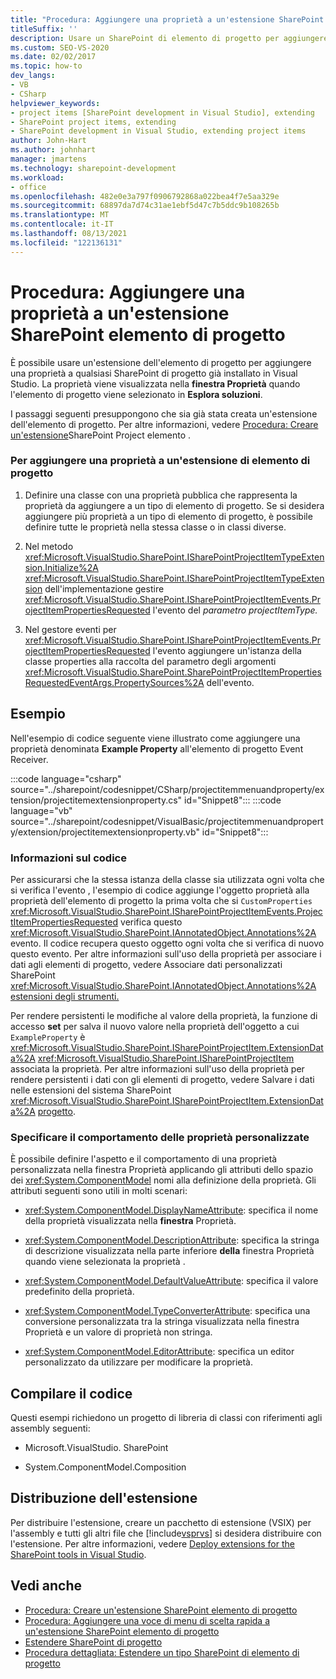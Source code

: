 ```yaml
---
title: "Procedura: Aggiungere una proprietà a un'estensione SharePoint Project elemento | Microsoft Docs"
titleSuffix: ''
description: Usare un SharePoint di elemento di progetto per aggiungere una proprietà a qualsiasi SharePoint di progetto già installato in Visual Studio.
ms.custom: SEO-VS-2020
ms.date: 02/02/2017
ms.topic: how-to
dev_langs:
- VB
- CSharp
helpviewer_keywords:
- project items [SharePoint development in Visual Studio], extending
- SharePoint project items, extending
- SharePoint development in Visual Studio, extending project items
author: John-Hart
ms.author: johnhart
manager: jmartens
ms.technology: sharepoint-development
ms.workload:
- office
ms.openlocfilehash: 482e0e3a797f0906792868a022bea4f7e5aa329e
ms.sourcegitcommit: 68897da7d74c31ae1ebf5d47c7b5ddc9b108265b
ms.translationtype: MT
ms.contentlocale: it-IT
ms.lasthandoff: 08/13/2021
ms.locfileid: "122136131"
---
```

# <a name="how-to-add-a-property-to-a-sharepoint-project-item-extension"></a>Procedura: Aggiungere una proprietà a un'estensione SharePoint elemento di progetto
  È possibile usare un'estensione dell'elemento di progetto per aggiungere una proprietà a qualsiasi SharePoint di progetto già installato in Visual Studio. La proprietà viene visualizzata nella **finestra Proprietà** quando l'elemento di progetto viene selezionato in **Esplora soluzioni**.

 I passaggi seguenti presuppongono che sia già stata creata un'estensione dell'elemento di progetto. Per altre informazioni, vedere [Procedura: Creare un'estensione](../sharepoint/how-to-create-a-sharepoint-project-item-extension.md)SharePoint Project elemento .

### <a name="to-add-a-property-to-a-project-item-extension"></a>Per aggiungere una proprietà a un'estensione di elemento di progetto

1. Definire una classe con una proprietà pubblica che rappresenta la proprietà da aggiungere a un tipo di elemento di progetto. Se si desidera aggiungere più proprietà a un tipo di elemento di progetto, è possibile definire tutte le proprietà nella stessa classe o in classi diverse.

2. Nel metodo <xref:Microsoft.VisualStudio.SharePoint.ISharePointProjectItemTypeExtension.Initialize%2A> <xref:Microsoft.VisualStudio.SharePoint.ISharePointProjectItemTypeExtension> dell'implementazione gestire <xref:Microsoft.VisualStudio.SharePoint.ISharePointProjectItemEvents.ProjectItemPropertiesRequested> l'evento del *parametro projectItemType.*

3. Nel gestore eventi per <xref:Microsoft.VisualStudio.SharePoint.ISharePointProjectItemEvents.ProjectItemPropertiesRequested> l'evento aggiungere un'istanza della classe properties alla raccolta del parametro degli argomenti <xref:Microsoft.VisualStudio.SharePoint.SharePointProjectItemPropertiesRequestedEventArgs.PropertySources%2A> dell'evento.

## <a name="example"></a>Esempio
 Nell'esempio di codice seguente viene illustrato come aggiungere una proprietà denominata **Example Property** all'elemento di progetto Event Receiver.

:::code language="csharp" source="../sharepoint/codesnippet/CSharp/projectitemmenuandproperty/extension/projectitemextensionproperty.cs" id="Snippet8":::
:::code language="vb" source="../sharepoint/codesnippet/VisualBasic/projectitemmenuandproperty/extension/projectitemextensionproperty.vb" id="Snippet8":::

### <a name="understand-the-code"></a>Informazioni sul codice
 Per assicurarsi che la stessa istanza della classe sia utilizzata ogni volta che si verifica l'evento , l'esempio di codice aggiunge l'oggetto proprietà alla proprietà dell'elemento di progetto la prima volta che si `CustomProperties` <xref:Microsoft.VisualStudio.SharePoint.ISharePointProjectItemEvents.ProjectItemPropertiesRequested> verifica questo <xref:Microsoft.VisualStudio.SharePoint.IAnnotatedObject.Annotations%2A> evento. Il codice recupera questo oggetto ogni volta che si verifica di nuovo questo evento. Per altre informazioni sull'uso della proprietà per associare i dati agli elementi di progetto, vedere Associare dati personalizzati SharePoint <xref:Microsoft.VisualStudio.SharePoint.IAnnotatedObject.Annotations%2A> [estensioni degli strumenti.](../sharepoint/associating-custom-data-with-sharepoint-tools-extensions.md)

 Per rendere persistenti le modifiche al valore della proprietà, la funzione di accesso **set** per salva il nuovo valore nella proprietà dell'oggetto a cui `ExampleProperty` è <xref:Microsoft.VisualStudio.SharePoint.ISharePointProjectItem.ExtensionData%2A> <xref:Microsoft.VisualStudio.SharePoint.ISharePointProjectItem> associata la proprietà. Per altre informazioni sull'uso della proprietà per rendere persistenti i dati con gli elementi di progetto, vedere Salvare i dati nelle estensioni del sistema SharePoint <xref:Microsoft.VisualStudio.SharePoint.ISharePointProjectItem.ExtensionData%2A> [progetto](../sharepoint/saving-data-in-extensions-of-the-sharepoint-project-system.md).

### <a name="specify-the-behavior-of-custom-properties"></a>Specificare il comportamento delle proprietà personalizzate
 È possibile definire l'aspetto e il  comportamento di una proprietà personalizzata nella finestra Proprietà applicando gli attributi dello spazio dei <xref:System.ComponentModel> nomi alla definizione della proprietà. Gli attributi seguenti sono utili in molti scenari:

- <xref:System.ComponentModel.DisplayNameAttribute>: specifica il nome della proprietà visualizzata nella **finestra** Proprietà.

- <xref:System.ComponentModel.DescriptionAttribute>: specifica la stringa di descrizione visualizzata nella parte inferiore **della** finestra Proprietà quando viene selezionata la proprietà .

- <xref:System.ComponentModel.DefaultValueAttribute>: specifica il valore predefinito della proprietà.

- <xref:System.ComponentModel.TypeConverterAttribute>: specifica una conversione personalizzata tra la  stringa visualizzata nella finestra Proprietà e un valore di proprietà non stringa.

- <xref:System.ComponentModel.EditorAttribute>: specifica un editor personalizzato da utilizzare per modificare la proprietà.

## <a name="compile-the-code"></a>Compilare il codice
 Questi esempi richiedono un progetto di libreria di classi con riferimenti agli assembly seguenti:

- Microsoft.VisualStudio. SharePoint

- System.ComponentModel.Composition

## <a name="deploy-the-extension"></a>Distribuzione dell'estensione
 Per distribuire l'estensione, creare un pacchetto di estensione (VSIX) per l'assembly e tutti gli altri file che [!include[vsprvs](../sharepoint/includes/vsprvs-md.md)] si desidera distribuire con l'estensione. Per altre informazioni, vedere [Deploy extensions for the SharePoint tools in Visual Studio](../sharepoint/deploying-extensions-for-the-sharepoint-tools-in-visual-studio.md).

## <a name="see-also"></a>Vedi anche
- [Procedura: Creare un'estensione SharePoint elemento di progetto](../sharepoint/how-to-create-a-sharepoint-project-item-extension.md)
- [Procedura: Aggiungere una voce di menu di scelta rapida a un'estensione SharePoint elemento di progetto](../sharepoint/how-to-add-a-shortcut-menu-item-to-a-sharepoint-project-item-extension.md)
- [Estendere SharePoint di progetto](../sharepoint/extending-sharepoint-project-items.md)
- [Procedura dettagliata: Estendere un tipo SharePoint di elemento di progetto](../sharepoint/walkthrough-extending-a-sharepoint-project-item-type.md)
